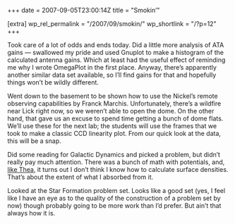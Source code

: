 +++
date = 2007-09-05T23:00:14Z
title = "Smokin’"

[extra]
wp_rel_permalink = "/2007/09/smokin/"
wp_shortlink = "/?p=12"
+++

Took care of a lot of odds and ends today. Did a little more analysis of ATA
gains — swallowed my pride and used Gnuplot to make a histogram of the
calculated antenna gains. Which at least had the useful effect of reminding me
why I wrote OmegaPlot in the first place. Anyway, there’s apparently another
similar data set available, so I’ll find gains for that and hopefully things
won’t be wildly different.

Went down to the basement to be shown how to use the Nickel’s remote observing
capabilities by Franck Marchis. Unfortunately, there’s a wildfire near Lick
right now, so we weren’t able to open the dome. On the other hand, that gave
us an excuse to spend time getting a bunch of dome flats. We’ll use these for
the next lab; the students will use the frames that we took to make a classic
CCD linearity plot. From our quick look at the data, this will be a snap.

Did some reading for Galactic Dynamics and picked a problem, but didn’t really
pay much attention. There was a bunch of math with potentials, and,
[like Thea](http://somethinglikeanastronomer.blogspot.com/2007/09/monday-news.html),
it turns out I don’t think I know how to calculate surface densities. That’s
about the extent of what I absorbed from it.

Looked at the Star Formation problem set. Looks like a good set (yes, I feel
like I have an eye as to the quality of the construction of a problem set by
now) though probably going to be more work than I’d prefer. But ain’t that
always how it is.
